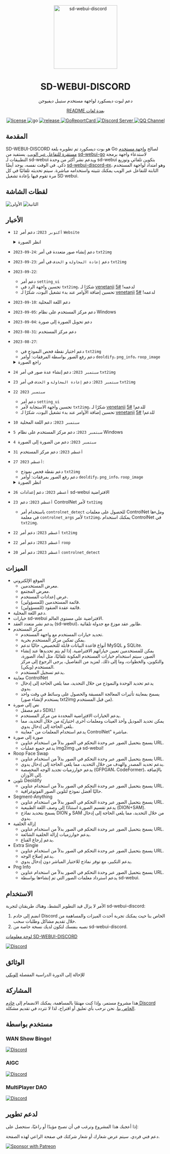 <div align="center">

<img src="https://raw.githubusercontent.com/SpenserCai/sd-webui-discord/main/res/logo.png" width="200" height="200" alt="sd-webui-discord">

# SD-WEBUI-DISCORD
دعم لبوت ديسكورد لواجهة مستخدم ستيبل ديفيوجن

[README بعدة لغات](https://github.com/phyzical/sd-webui-discord/tree/main/docs)
</div>

<div align="center">
  <a href="https://raw.githubusercontent.com/SpenserCai/sd-webui-go/main/LICENSE">
    <img src="https://img.shields.io/github/license/SpenserCai/sd-webui-go?color=blueviolet" alt="license">
  </a>
  <img src="https://img.shields.io/badge/Go-1.19+-blue" alt="go">
  <a href="https://github.com/phyzical/sd-webui-discord/releases">
    <img src="https://img.shields.io/github/v/release/SpenserCai/sd-webui-discord?color=rgb(255%2C0%2C0)&include_prereleases" alt="release">
  </a>
  <a href="https://goreportcard.com/report/github.com/phyzical/sd-webui-discord">
    <img src="https://goreportcard.com/badge/github.com/phyzical/sd-webui-discord" alt="GoReportCard">
  </a>
  <a href="https://discord.gg/uNJpzEE4sZ">
    <img src="https://discordapp.com/api/guilds/1140177489008807966/widget.png?style=shield"   alt="Discord Server">
  </a>
  <a href="https://qun.qq.com/qqweb/qunpro/share?_wv=3&_wwv=128&appChannel=share&inviteCode=21gYdX0DSw2&businessType=7&from=181074&biz=ka">
    <img src="https://img.shields.io/badge/QQ%E9%A2%91%E9%81%93-SD%20WEBUI%20DISCORD-5492ff?style=flat-square" alt="QQ Channel">
  </a>
</div>

## المقدمة
SD-WEBUI-DISCORD هو بوت ديسكورد تم تطويره بلغة Go لصالح [واجهة مستخدم مستقرة للتفاعل عبر الويب](https://github.com/AUTOMATIC1111/stable-diffusion-webui). يستفيد من [sd-webui-go](https://github.com/SpenserCai/sd-webui-go) لاستدعاء واجهة برمجة التطبيقات لـ sd-webui ويدعم نشر أكثر من وحدة sd-webui بتكوين تلقائي وتوزيع ذكي.
في الوقت نفسه، يوجد أيضًا [sd-webui-discord-ex](https://github.com/phyzical/sd-webui-discord-ex)، وهو امتداد لواجهة المستخدم الثابتة للتفاعل عبر الويب يمكنك تثبيته واستخدامه مباشرة. سيتم تحديثه تلقائيًا في كل مرة تقوم فيها بإعادة تشغيل SD webui.

## لقطات الشاشة

![الأولى](https://raw.githubusercontent.com/SpenserCai/sd-webui-discord/main/res/first_page_new.png)
![الثانية](https://raw.githubusercontent.com/SpenserCai/sd-webui-discord/main/res/second_page_new.png)

## الأخبار
 - `12 أكتوبر 2023`: دعم أمر `Website`
   <details>
     <summary>انظر الصورة</summary>
       
      ![مثال](https://raw.githubusercontent.com/SpenserCai/sd-webui-discord/main/res/website_gallery.png)
      ![مثال](https://raw.githubusercontent.com/SpenserCai/sd-webui-discord/main/res/website_community.png)
      ![مثال](https://raw.githubusercontent.com/SpenserCai/sd-webui-discord/main/res/website_image_detail.png)

   </details>
 - `2023-09-24`: دعم إنشاء صور متعددة في أمر `txt2img`
 - `2023-09-23`: دعم `إعادة المحاولة` و `الحذف` في أمر `txt2img`
 - `2023-09-22`:
     - دعم أمر `setting_ui`
     - تحسين واجهة الرد في `txt2img`، شكرًا لـ [venetanji](https://github.com/venetanji) لدعمه! [#5](https://github.com/phyzical/sd-webui-discord/pull/5)
     - تحسين إضافة الأوامر عند بدء تشغيل البوت، شكرًا لـ [venetanji](https://github.com/venetanji) لدعمه! [#5](https://github.com/phyzical/sd-webui-discord/pull/5)
 - `2023-09-10`: دعم اللغة المحلية
 - `2023-09-05`: دعم مركز المستخدم على نظام Windows
 - `2023-09-04`: دعم تحويل الصورة إلى صورة
 - `2023-08-31`: دعم مركز المستخدم
 - `2023-08-27`:
     - دعم اختيار نقطة فحص النموذج في `txt2img`
     - دعم رفع الصور بواسطة المرفقات: أوامر `deoldify`، `png_info`، `roop_image`
     <details>
     <summary>راجع الصورة</summary>

      ![مثال](https://raw.githubusercontent.com/SpenserCai/sd-webui-discord/main/res/support_attechment.png)
     
     </details>

  
 - `24 سبتمبر 2023`: دعم إنشاء عدة صور في أمر `txt2img`
 - `23 سبتمبر 2023`: دعم `إعادة المحاولة` و `الحذف` في أمر `txt2img`
 - `22 سبتمبر 2023` 
     - دعم أمر `setting_ui`
     - تحسين واجهة الاستجابة لأمر `txt2img`، شكرًا لـ [venetanji](https://github.com/venetanji) للدعم! [#5](https://github.com/phyzical/sd-webui-discord/pull/5)
     - تحسين إضافة الأوامر عند بدء تشغيل البوت، شكرًا لـ [venetanji](https://github.com/venetanji) للدعم! [#5](https://github.com/phyzical/sd-webui-discord/pull/5)
 - `10 سبتمبر 2023`: دعم اللغة المحلية
 - `5 سبتمبر 2023`: دعم مركز المستخدم على نظام Windows
 - `4 سبتمبر 2023`: دعم من الصورة إلى الصورة
 - `31 أغسطس 2023`: دعم مركز المستخدم
 - `27 أغسطس 2023`:
     - دعم نقطة فحص نموذج `txt2img`
     - دعم رفع الصور بمرفقات: أوامر `deoldify`، `png_info`، `roop_image`
     <details>
     <summary>انظر الصورة</summary>

      ![مثال](https://raw.githubusercontent.com/SpenserCai/sd-webui-discord/main/res/support_attechment.png)
     
     </details>
  
 - `26 أغسطس 2023`: دعم إعدادات sd-webui الافتراضية
 - `23 أغسطس 2023`: دعم ControlNet لأمر `txt2img`
     - باستخدام أمر `controlnet_detect` للحصول على معلمات ControlNet وملءها في معلمة `controlnet_args` لأمر `txt2img`، يمكنك استخدام ControlNet في `txt2img`.
 - `22 أغسطس 2023`: دعم أمر `txt2img`
 - `22 أغسطس 2023`: دعم أمر `roop`
 - `20 أغسطس 2023`: دعم أمر `controlnet_detect`  

## الميزات
- الموقع الإلكتروني
    - معرض المستخدمين.
    - معرض المجتمع.
    - عرض إعدادات المستخدم.
    - قائمة المستخدمين (للمسؤولين).
    - قائمة عقدة العنقود (للمسؤولين).
- دعم اللغة المحلية.
- خيارات sd-webui الافتراضية على مستوى العالم.
- يدعم نشر متعدد العقد (sd-webui)، طابور عقد موزع مع جدولة تلقائية.
- مركز المستخدم
    - تحديد خيارات المستخدم مع واجهة المستخدم. 
    - يمكن تمكين مركز المستخدم بحرية.
    - أنواع قاعدة البيانات قابلة للتخصيص، حاليًا تدعم MySQL و SQLite.
    - يمكن للمستخدمين تعيين خياراتهم الافتراضية. إذا لم يتم تحديدها عند إنشاء الصور، سيتم استخدام خيارات المستخدم المكونة تلقائيًا، مثل أبعاد الصورة، والتكوين، والخطوات، وما إلى ذلك. لمزيد من التفاصيل، يرجى الرجوع إلى مركز المستخدم (ويكي).
    - يدعم تسجيل المستخدم.
- معاينة ControlNet
    - يدعم تحديد الوحدة والنموذج من خلال التحديد، مما يلغي الحاجة إلى إدخال يدوي.
    - يسمح بمعاينة تأثيرات المعالجة المسبقة والحصول على وسائط في وقت واحد (يستخدم لإنشاء صور txt2img من قبل المستخدم).
- نص إلى صورة
    - دعم مصقل SDXL!
    - يدعم الخيارات الافتراضية المحددة من مركز المستخدم.
    - يمكن تحديد الموديل وأخذ العينات ومعلمات أخرى اختياريّة من خلال التحديد، مما يلغي الحاجة إلى إدخال يدوي. 
    - يدعم استخدام المعلمات من "معاينة ControlNet" مباشرة. 
- صورة إلى صورة
    - يسمح بتحميل الصور عبر وحدة التحكم في الصور بدلاً من استخدام عناوين URL.
    - يدعم جميع عمليات img2img في sd-webui!
- Roop Face Swap
    - يسمح بتحميل الصور عبر وحدة التحكم في الصور بدلاً من استخدام عناوين URL.
    - يدعم تحديد المصدر والهدف من خلال التحديد، مما يلغي الحاجة إلى إدخال يدوي.
    - يدعم خوارزميات تجديد الوجه المخصصة (GFPGAN، CodeFormer)، بالإضافة إلى الأوزان.
- تلوين Deoldify
    - يسمح بتحميل الصور عبر وحدة التحكم في الصور بدلاً من استخدام عناوين URL.
    - حاليًا أفضل نموذج لتلوين الصور الفوتوغرافية.
- Segment-Anything
    - يسمح بتحميل الصور عبر وحدة التحكم في الصور بدلاً من استخدام عناوين URL.
    - يدعم تقسيم الصورة استنادًا إلى وصف اللغة الطبيعية (DION+SAM).
    - يسمح بتحديد نماذج DION و SAM من خلال التحديد، مما يلغي الحاجة إلى إدخال يدوي.
- إزالة الخلفية
    - يسمح بتحميل الصور عبر وحدة التحكم في الصور بدلاً من استخدام عناوين URL.
    - يدعم خوارزميات إزالة الخلفية الشائعة.
    - يدعم إرجاع القناع.
- Extra Single
    - يسمح بتحميل الصور عبر وحدة التحكم في الصور بدلاً من استخدام عناوين URL.
    - يدعم إصلاح الوجه.
    - يدعم التكبير، مع توفر نماذج للاختيار المباشر دون إدخال يدوي.
- Png Info
    - يسمح بتحميل الصور عبر وحدة التحكم في الصور بدلاً من استخدام عناوين URL.
    - يدعم استرداد معلمات الصور التي تم إنشاءها بواسطة sd-webui.

## الاستخدام

الأمر لا يزال قيد التطوير النشط، وهناك طريقتان لتجربة sd-webui-discord:
1. انضم إلى خادم Discord الخاص بنا حيث يمكنك تجربة أحدث الميزات والمساهمة من خلال تقديم مشاكل وطلبات سحب.
2. نصبه بنفسك لتكون لديك نسخة خاصة من sd-webui-discord.

[لوحة معلومات SD-WEBUI-DISCORD](https://aigc.ngrok.io/)

[![Discord](https://invidget.switchblade.xyz/uNJpzEE4sZ)](https://discord.gg/uNJpzEE4sZ)


## الوثائق
للإحالة إلى الدورة الدراسية المفصلة [الويكي](https://github.com/phyzical/sd-webui-discord/wiki)


## المشاركة
هذا مشروع مستمر، وإذا كنت مهتمًا بالمساهمة، يمكنك الانضمام إلى [خادم Discord الخاص بنا](https://discord.gg/uNJpzEE4sZ). نحن نرحب بأي تعليق أو اقتراح، لذا لا تتردد في تقديم مشكلة.

## مستخدم بواسطة

### WAN Show Bingo!

[![Discord](https://invidget.switchblade.xyz/pWS5mw7jFz)](https://discord.gg/pWS5mw7jFz)

### AIGC
[![Discord](https://invidget.switchblade.xyz/aigc)](https://discord.gg/aigc)

### MultiPlayer DAO
[![Discord](https://invidget.switchblade.xyz/XsJgWfDqjR)](https://discord.gg/XsJgWfDqjR)

##  لدعم تطوير
إذا أعجبك هذا المشروع وترغب في أن تصبح مؤيدًا أو راعيًا، ستحصل على:

دعم فني فردي.
سيتم عرض شعارك أو شعار شركتك في صفحة الراعي لهذه الصفحة.

<a href="https://www.patreon.com/sd_webui_discord"><img alt="Sponsor with Patreon" title="Sponsor with Patreon" src="https://img.shields.io/badge/-Sponsor-ea4aaa?style=for-the-badge&logo=patreon&logoColor=white"/></a>
